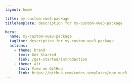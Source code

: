 ```yaml
---
layout: home

title: my-custom-vue3-package
titleTemplate: description for my-custom-vue3-package

hero:
  name: my-custom-vue3-package
  tagline: description for my-custom-vue3-package
  actions:
    - theme: brand
      text: Get Started
      link: /get-started/introduction
    - theme: alt
      text: View on GitHub
      link: https://github.com/codes-templates/npm-vue3
---
```


<Playground />

<Demo />
